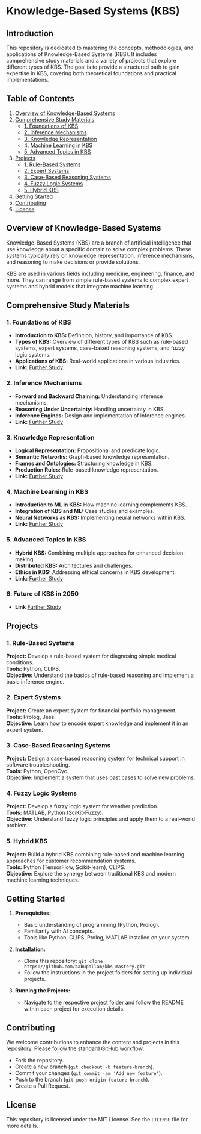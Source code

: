 # Knowledge-Based Systems (KBS) 

## Introduction
This repository is dedicated to mastering the concepts, methodologies, and applications of Knowledge-Based Systems (KBS). It includes comprehensive study materials and a variety of projects that explore different types of KBS. The goal is to provide a structured path to gain expertise in KBS, covering both theoretical foundations and practical implementations.

## Table of Contents
1. [Overview of Knowledge-Based Systems](#overview-of-knowledge-based-systems)
2. [Comprehensive Study Materials](#comprehensive-study-materials)
   - [1. Foundations of KBS](#1-foundations-of-kbs)
   - [2. Inference Mechanisms](#2-inference-mechanisms)
   - [3. Knowledge Representation](#3-knowledge-representation)
   - [4. Machine Learning in KBS](#4-machine-learning-in-kbs)
   - [5. Advanced Topics in KBS](#5-advanced-topics-in-kbs)
3. [Projects](#projects)
   - [1. Rule-Based Systems](#1-rule-based-systems)
   - [2. Expert Systems](#2-expert-systems)
   - [3. Case-Based Reasoning Systems](#3-case-based-reasoning-systems)
   - [4. Fuzzy Logic Systems](#4-fuzzy-logic-systems)
   - [5. Hybrid KBS](#5-hybrid-kbs)
4. [Getting Started](#getting-started)
5. [Contributing](#contributing)
6. [License](#license)

## Overview of Knowledge-Based Systems
Knowledge-Based Systems (KBS) are a branch of artificial intelligence that use knowledge about a specific domain to solve complex problems. These systems typically rely on knowledge representation, inference mechanisms, and reasoning to make decisions or provide solutions.

KBS are used in various fields including medicine, engineering, finance, and more. They can range from simple rule-based systems to complex expert systems and hybrid models that integrate machine learning.

## Comprehensive Study Materials

### 1. Foundations of KBS
- **Introduction to KBS:** Definition, history, and importance of KBS.
- **Types of KBS:** Overview of different types of KBS such as rule-based systems, expert systems, case-based reasoning systems, and fuzzy logic systems.
- **Applications of KBS:** Real-world applications in various industries.
- **Link:** [Further Study](https://github.com/babupallam/Applied-AI-01---Knowledge-Based-Systems/blob/main/README_01_Introduction_to_Knowledge_Based_Systems_(KBS).ipynb)

### 2. Inference Mechanisms
- **Forward and Backward Chaining:** Understanding inference mechanisms.
- **Reasoning Under Uncertainty:** Handling uncertainty in KBS.
- **Inference Engines:** Design and implementation of inference engines.
- **Link:** [Further Study](https://github.com/babupallam/Applied-AI-01---Knowledge-Based-Systems/blob/main/README_02_Inference_Mechanisms_in_Knowledge_Based_Systems_(KBS).ipynb)
 
### 3. Knowledge Representation
- **Logical Representation:** Propositional and predicate logic.
- **Semantic Networks:** Graph-based knowledge representation.
- **Frames and Ontologies:** Structuring knowledge in KBS.
- **Production Rules:** Rule-based knowledge representation.
- **Link:** [Further Study](https://github.com/babupallam/Applied-AI-01---Knowledge-Based-Systems/blob/main/README_03_Knowledge_Representation_in_KBS.ipynb)
 
### 4. Machine Learning in KBS
- **Introduction to ML in KBS:** How machine learning complements KBS.
- **Integration of KBS and ML:** Case studies and examples.
- **Neural Networks as KBS:** Implementing neural networks within KBS.
- **Link:** [Further Study](https://github.com/babupallam/Applied-AI-01---Knowledge-Based-Systems/blob/main/README_04_Machine_Learning_in_Knowledge_Based_Systems_(KBS).ipynb)

### 5. Advanced Topics in KBS
- **Hybrid KBS:** Combining multiple approaches for enhanced decision-making.
- **Distributed KBS:** Architectures and challenges.
- **Ethics in KBS:** Addressing ethical concerns in KBS development.
- **Link:** [Further Study](https://github.com/babupallam/Applied-AI-01---Knowledge-Based-Systems/blob/main/README_05_Advanced_Topics_in_Knowledge_Based_Systems_(KBS).ipynb)

### 6. Future of KBS in 2050
- **Link** [Further Study](https://github.com/babupallam/Applied-AI-01---Knowledge-Based-Systems/blob/main/README_06_The_Future_of_Knowledge_Based_Systems(KBS)_2050.ipynb)
  
## Projects

### 1. Rule-Based Systems
**Project:** Develop a rule-based system for diagnosing simple medical conditions.  
**Tools:** Python, CLIPS.  
**Objective:** Understand the basics of rule-based reasoning and implement a basic inference engine.

### 2. Expert Systems
**Project:** Create an expert system for financial portfolio management.  
**Tools:** Prolog, Jess.  
**Objective:** Learn how to encode expert knowledge and implement it in an expert system.

### 3. Case-Based Reasoning Systems
**Project:** Design a case-based reasoning system for technical support in software troubleshooting.  
**Tools:** Python, OpenCyc.  
**Objective:** Implement a system that uses past cases to solve new problems.

### 4. Fuzzy Logic Systems
**Project:** Develop a fuzzy logic system for weather prediction.  
**Tools:** MATLAB, Python (SciKit-Fuzzy).  
**Objective:** Understand fuzzy logic principles and apply them to a real-world problem.

### 5. Hybrid KBS
**Project:** Build a hybrid KBS combining rule-based and machine learning approaches for customer recommendation systems.  
**Tools:** Python (TensorFlow, Scikit-learn), CLIPS.  
**Objective:** Explore the synergy between traditional KBS and modern machine learning techniques.

## Getting Started
1. **Prerequisites:** 
   - Basic understanding of programming (Python, Prolog).
   - Familiarity with AI concepts.
   - Tools like Python, CLIPS, Prolog, MATLAB installed on your system.

2. **Installation:**
   - Clone this repository: `git clone https://github.com/babupallam/kbs-mastery.git`
   - Follow the instructions in the project folders for setting up individual projects.

3. **Running the Projects:**
   - Navigate to the respective project folder and follow the README within each project for execution details.

## Contributing
We welcome contributions to enhance the content and projects in this repository. Please follow the standard GitHub workflow:
- Fork the repository.
- Create a new branch (`git checkout -b feature-branch`).
- Commit your changes (`git commit -am 'Add new feature'`).
- Push to the branch (`git push origin feature-branch`).
- Create a Pull Request.

## License
This repository is licensed under the MIT License. See the `LICENSE` file for more details.
